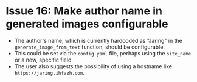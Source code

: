 # Issue 16: Make author name in generated images configurable

- The author's name, which is currently hardcoded as "Jaring" in the `generate_image_from_text` function, should be configurable.
- This could be set via the `config.yaml` file, perhaps using the `site_name` or a new, specific field.
- The user also suggests the possibility of using a hostname like `https://jaring.ihfazh.com`.